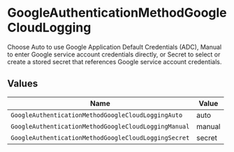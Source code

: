 # GoogleAuthenticationMethodGoogleCloudLogging

Choose Auto to use Google Application Default Credentials (ADC), Manual to enter Google service account credentials directly, or Secret to select or create a stored secret that references Google service account credentials.


## Values

| Name                                                 | Value                                                |
| ---------------------------------------------------- | ---------------------------------------------------- |
| `GoogleAuthenticationMethodGoogleCloudLoggingAuto`   | auto                                                 |
| `GoogleAuthenticationMethodGoogleCloudLoggingManual` | manual                                               |
| `GoogleAuthenticationMethodGoogleCloudLoggingSecret` | secret                                               |